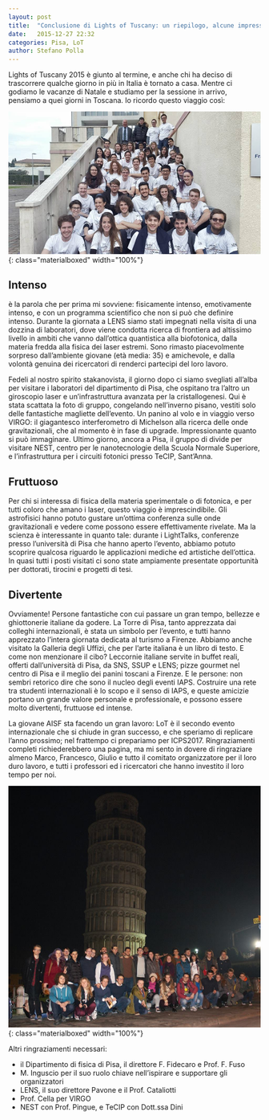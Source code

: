 ```yaml
---
layout: post
title:  "Conclusione di Lights of Tuscany: un riepilogo, alcune impressioni"
date:   2015-12-27 22:32
categories: Pisa, LoT
author: Stefano Polla
---
```


Lights of Tuscany 2015 è giunto al termine, e anche chi ha deciso di trascorrere qualche giorno in più in Italia è tornato a casa. Mentre ci godiamo le vacanze di Natale e studiamo per la sessione in arrivo, pensiamo a quei giorni in Toscana. Io ricordo questo viaggio così:

![Partecipanti di LoT al Dipartimento di Fisica dell'Università di Pisa](/img/photos/2015-LoT/group01.jpg){: class="materialboxed" width="100%"}

## Intenso

è la parola che per prima mi sovviene: fisicamente intenso, emotivamente intenso, e con un programma scientifico che non si può che definire intenso. 
Durante la giornata a LENS siamo stati impegnati nella visita di una dozzina di laboratori, dove viene condotta ricerca di frontiera ad altissimo livello in ambiti che vanno dall’ottica quantistica alla biofotonica, dalla materia fredda alla fisica dei laser estremi. Sono rimasto piacevolmente sorpreso dall’ambiente giovane (età media: 35) e amichevole, e dalla volontà genuina dei ricercatori di renderci partecipi del loro lavoro.

Fedeli al nostro spirito stakanovista, il giorno dopo ci siamo svegliati all’alba per visitare i laboratori del dipartimento di Pisa, che ospitano tra l’altro un giroscopio laser e un’infrastruttura avanzata per la cristallogenesi. Qui è stata scattata la foto di gruppo, congelando nell’inverno pisano, vestiti solo delle fantastiche magliette dell’evento.
Un panino al volo e in viaggio verso VIRGO: il giagantesco interferometro di Michelson alla ricerca delle onde gravitazionali, che al momento è in fase di upgrade. Impressionante quanto si può immaginare.
Ultimo giorno, ancora a Pisa, il gruppo di divide per visitare NEST, centro per le nanotecnologie della Scuola Normale Superiore, e l’infrastruttura per i circuiti fotonici presso TeCIP, Sant’Anna.

 
## Fruttuoso

Per chi si interessa di fisica della materia sperimentale o di fotonica, e per tutti coloro che amano i laser, questo viaggio è imprescindibile. Gli astrofisici hanno potuto gustare un’ottima conferenza sulle onde gravitazionali e vedere come possono essere effettivamente rivelate. Ma la scienza è interessante in quanto tale: durante i LightTalks, conferenze presso l’università di Pisa che hanno aperto l’evento, abbiamo potuto scoprire qualcosa riguardo le applicazioni mediche ed artistiche dell’ottica.
In quasi tutti i posti visitati ci sono state ampiamente presentate opportunità per dottorati, tirocini e progetti di tesi.

## Divertente

Ovviamente! Persone fantastiche con cui passare un gran tempo, bellezze e ghiottonerie italiane da godere. La Torre di Pisa, tanto apprezzata dai colleghi internazionali, è stata un simbolo per l’evento, e tutti hanno apprezzato l’intera giornata dedicata al turismo a Firenze. Abbiamo anche visitato la Galleria degli Uffizi, che per l’arte italiana è un libro di testo.
E come non menzionare il cibo? Leccornie italiane servite in buffet reali, offerti dall’università di Pisa, da SNS, SSUP e LENS; pizze gourmet nel centro di Pisa e il meglio dei panini toscani a Firenze.
E le persone: non sembri retorico dire che sono il nucleo degli eventi IAPS. Costruire una rete tra studenti internazionali è lo scopo e il senso di IAPS, e queste amicizie portano un grande valore personale e professionale, e possono essere molto divertenti, fruttuose ed intense.

La giovane AISF sta facendo un gran lavoro: LoT è il secondo evento internazionale che si chiude in gran successo, e che speriamo di replicare l’anno prossimo; nel frattempo ci prepariamo per ICPS2017.
Ringraziamenti completi richiederebbero una pagina, ma mi sento in dovere di ringraziare almeno Marco, Francesco, Giulio e tutto il comitato organizzatore per il loro duro lavoro, e tutti i professori ed i ricercatori che hanno investito il loro tempo per noi.

![Foto di gruppo sotto la Torre](/img/photos/2015-LoT/group02.jpg){: class="materialboxed" width="100%"}

Altri ringraziamenti necessari:

- il Dipartimento di fisica di Pisa, il direttore F. Fidecaro e Prof. F. Fuso
- M. Inguscio per il suo ruolo chiave nell’ispirare e supportare gli organizzatori
- LENS, il suo direttore Pavone e il Prof. Cataliotti
- Prof. Cella per VIRGO
- NEST con Prof. Pingue, e TeCIP con Dott.ssa Dini